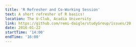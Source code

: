 ```yaml
---
title: 'R Refresher and Co-Working Session'
text: A short refresher of R basics!
location: The U-Club, Acadia University
link: https://github.com/remi-daigle/studyGroup/issues/20
date: 2016-01-22
startTime: '14:00'
endTime: '16:00'
---
```

